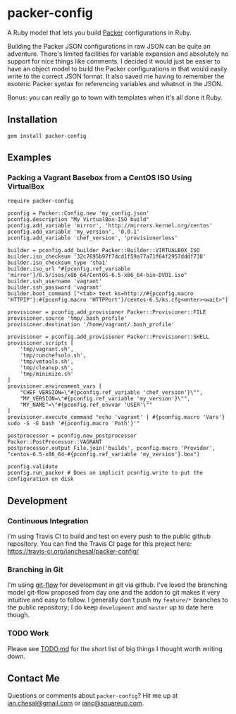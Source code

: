 # packer-config

A Ruby model that lets you build [Packer](http://packer.io) configurations in Ruby.

Building the Packer JSON configurations in raw JSON can be quite an adventure.
There's limited facilities for variable expansion and absolutely no support for
nice things like comments. I decided it would just be easier to have an object
model to build the Packer configurations in that would easily write to the
correct JSON format. It also saved me having to remember the esoteric Packer
syntax for referencing variables and whatnot in the JSON.

Bonus: you can really go to town with templates when it's all done it Ruby.

## Installation

    gem install packer-config

## Examples

### Packing a Vagrant Basebox from a CentOS ISO Using VirtualBox

    require packer-config

    pconfig = Packer::Config.new 'my_config.json'
    pconfig.description "My VirtualBox-ISO build"
    pconfig.add_variable 'mirror', 'http://mirrors.kernel.org/centos'
    pconfig.add_variable 'my_version', '0.0.1'
    pconfig.add_variable 'chef_version', 'provisionerless'

    builder = pconfig.add_builder Packer::Builder::VIRTUALBOX_ISO
    builder.iso_checksum '32c7695b97f7dcd1f59a77a71f64f2957dddf738'
    builder.iso_checksum_type 'sha1'
    builder.iso_url "#{pconfig.ref_variable 'mirror'}/6.5/isos/x86_64/CentOS-6.5-x86_64-bin-DVD1.iso"
    builder.ssh_username 'vagrant'
    builder.ssh_password 'vagrant'
    builder.boot_command ["<tab> text ks=http://#{pconfig.macro 'HTTPIP'}:#{pconfig.macro 'HTTPPort'}/centos-6.5/ks.cfg<enter><wait>"]

    provisioner = pconfig.add_provisioner Packer::Provisioner::FILE
    provisioner.source 'tmp/.bash_profile'
    provisioner.destination '/home/vagrant/.bash_profile'

    provisioner = pconfig.add_provisioner Packer::Provisioner::SHELL
    provisioner.scripts [
        'tmp/vagrant.sh',
        'tmp/runchefsolo.sh',
        'tmp/vmtools.sh',
        'tmp/cleanup.sh',
        'tmp/minimize.sh'
    ]
    provisioner.environment_vars [
        "CHEF_VERSION=\"#{pconfig.ref_variable 'chef_version'}\"",
        "MY_VERSION=\"#{pconfig.ref_variable 'my_version'}\"",
        "MY_NAME"=\"#{pconfig.ref_envvar 'USER'\""
    ]
    provisioner.execute_command "echo 'vagrant' | #{pconfig.macro 'Vars'} sudo -S -E bash '#{pconfig.macro 'Path'}'"

    postprocessor = pconfig.new_postprocessor Packer::PostProcessor::VAGRANT
    postprocessor.output File.join('builds', pconfig.macro 'Provider', "centos-6.5-x86_64-#{pconfig.ref_variable 'my_version'}.box")

    pconfig.validate
    pconfig.run_packer # Does an implicit pconfig.write to put the configuration on disk

## Development

### Continuous Integration

I'm using Travis CI to build and test on every push to the public github repository. You can find the Travis CI page for this project here: https://travis-ci.org/ianchesal/packer-config/

### Branching in Git

I'm using [git-flow](http://nvie.com/posts/a-successful-git-branching-model/) for development in git via github. I've loved the branching model git-flow proposed from day one and the addon to git makes it very intuitive and easy to follow. I generally don't push my `feature/*` branches to the public repository; I do keep `development` and `master` up to date here though.

### TODO Work

Please see [TODO.md](TODO.md) for the short list of big things I thought worth writing down.

## Contact Me

Questions or comments about `packer-config`? Hit me up at ian.chesal@gmail.com or ianc@squareup.com.
